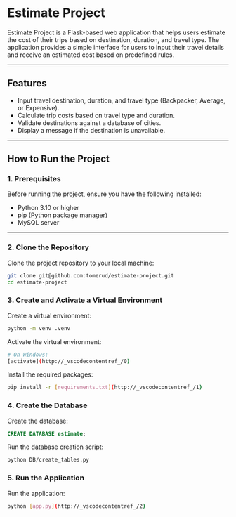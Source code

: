 # Estimate Project

Estimate Project is a Flask-based web application that helps users estimate the cost of their trips based on destination, duration, and travel type. The application provides a simple interface for users to input their travel details and receive an estimated cost based on predefined rules.

---

## **Features**
- Input travel destination, duration, and travel type (Backpacker, Average, or Expensive).
- Calculate trip costs based on travel type and duration.
- Validate destinations against a database of cities.
- Display a message if the destination is unavailable.

---

## **How to Run the Project**

### **1. Prerequisites**
Before running the project, ensure you have the following installed:
- Python 3.10 or higher
- pip (Python package manager)
- MySQL server

---

### **2. Clone the Repository**
Clone the project repository to your local machine:
```bash
git clone git@github.com:tomerud/estimate-project.git
cd estimate-project
```

### **3. Create and Activate a Virtual Environment**
Create a virtual environment:
```bash
python -m venv .venv
```

Activate the virtual environment:
```bash
# On Windows:
[activate](http://_vscodecontentref_/0)
```

Install the required packages:
```bash
pip install -r [requirements.txt](http://_vscodecontentref_/1)
```

### **4. Create the Database**
Create the database:
```sql
CREATE DATABASE estimate;
```

Run the database creation script:
```bash
python DB/create_tables.py
```

### **5. Run the Application**
Run the application:
```bash
python [app.py](http://_vscodecontentref_/2)
```